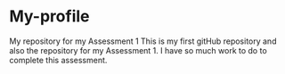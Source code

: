 # My-profile
My repository for my Assessment 1
This is my first gitHub repository and also the repository for my Assessment 1.
I have so much work to do to complete this assessment.
